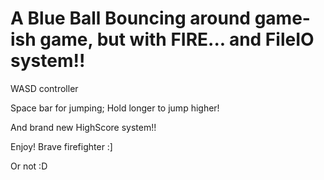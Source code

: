 # A Blue Ball Bouncing around game-ish game, but with FIRE... and FileIO system!!

WASD controller

Space bar for jumping; Hold longer to jump higher!

And brand new HighScore system!!

Enjoy! Brave firefighter :]

Or not :D